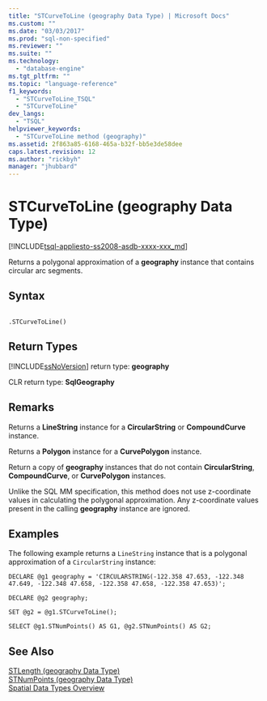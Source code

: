 ```yaml
---
title: "STCurveToLine (geography Data Type) | Microsoft Docs"
ms.custom: ""
ms.date: "03/03/2017"
ms.prod: "sql-non-specified"
ms.reviewer: ""
ms.suite: ""
ms.technology: 
  - "database-engine"
ms.tgt_pltfrm: ""
ms.topic: "language-reference"
f1_keywords: 
  - "STCurveToLine_TSQL"
  - "STCurveToLine"
dev_langs: 
  - "TSQL"
helpviewer_keywords: 
  - "STCurveToLine method (geography)"
ms.assetid: 2f863a85-6168-465a-b32f-bb5e3de58dee
caps.latest.revision: 12
ms.author: "rickbyh"
manager: "jhubbard"
---
```

# STCurveToLine (geography Data Type)
[!INCLUDE[tsql-appliesto-ss2008-asdb-xxxx-xxx_md](../../relational-databases/import-export/includes/tsql-appliesto-ss2008-asdb-xxxx-xxx-md.md)]

  Returns a polygonal approximation of a **geography** instance that contains circular arc segments.  
  
## Syntax  
  
```  
  
.STCurveToLine()  
```  
  
## Return Types  
 [!INCLUDE[ssNoVersion](../../advanced-analytics/r-services/includes/ssnoversion-md.md)] return type: **geography**  
  
 CLR return type: **SqlGeography**  
  
## Remarks  
 Returns a **LineString** instance for a **CircularString** or **CompoundCurve** instance.  
  
 Returns a **Polygon** instance for a **CurvePolygon** instance.  
  
 Return a copy of **geography** instances that do not contain **CircularString**, **CompoundCurve**, or **CurvePolygon** instances.  
  
 Unlike the SQL MM specification, this method does not use z-coordinate values in calculating the polygonal approximation. Any z-coordinate values present in the calling **geography** instance are ignored.  
  
## Examples  
 The following example returns a `LineString` instance that is a polygonal approximation of a `CircularString` instance:  
  
 `DECLARE @g1 geography = 'CIRCULARSTRING(-122.358 47.653, -122.348 47.649, -122.348 47.658, -122.358 47.658, -122.358 47.653)';`  
  
 `DECLARE @g2 geography;`  
  
 `SET @g2 = @g1.STCurveToLine();`  
  
 `SELECT @g1.STNumPoints() AS G1, @g2.STNumPoints() AS G2;`  
  
## See Also  
 [STLength &#40;geography Data Type&#41;](../../t-sql/data-types/stlength-geography-data-type.md)   
 [STNumPoints &#40;geography Data Type&#41;](../../t-sql/data-types/stnumpoints-geography-data-type.md)   
 [Spatial Data Types Overview](../../relational-databases/spatial/spatial-data-types-overview.md)  
  
  
